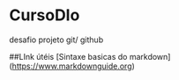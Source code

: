 # CursoDIo
desafio projeto git/ github

##LInk útéis
[Sintaxe basicas do markdown] (https://www.markdownguide.org)
